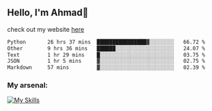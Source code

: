 
## Hello, I'm Ahmad👋

check out my website [here](https://ahmadalwi.com/)

<!--START_SECTION:waka-->

```txt
Python       26 hrs 37 mins  ████████████████▓░░░░░░░░   66.72 %
Other        9 hrs 36 mins   ██████░░░░░░░░░░░░░░░░░░░   24.07 %
Text         1 hr 29 mins    █░░░░░░░░░░░░░░░░░░░░░░░░   03.75 %
JSON         1 hr 5 mins     ▓░░░░░░░░░░░░░░░░░░░░░░░░   02.75 %
Markdown     57 mins         ▓░░░░░░░░░░░░░░░░░░░░░░░░   02.39 %
```

<!--END_SECTION:waka-->

### My arsenal:

[![My Skills](https://skillicons.dev/icons?i=js,ts,py,go,react,nextjs,svelte,nodejs,django,tailwind,html,css,sass,firebase,mongodb,postgres,mysql,redis,git,github,docker,vscode,figma,godot)](https://skillicons.dev)
